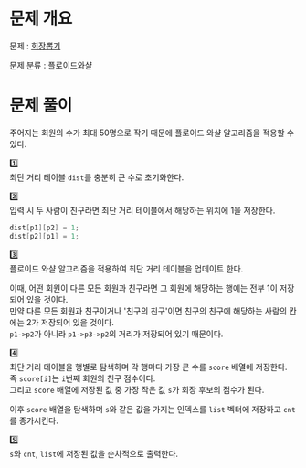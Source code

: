 # 문제 개요

문제 : [회장뽑기](https://www.acmicpc.net/problem/2660)

문제 분류 : 플로이드와샬

# 문제 풀이

주어지는 회원의 수가 최대 50명으로 작기 때문에 플로이드 와샬 알고리즘을 적용할 수 있다.

1️⃣  
최단 거리 테이블 `dist`를 충분히 큰 수로 초기화한다.

2️⃣  
입력 시 두 사람이 친구라면 최단 거리 테이블에서 해당하는 위치에 1을 저장한다.

```cpp
dist[p1][p2] = 1;
dist[p2][p1] = 1;
```

3️⃣  
플로이드 와샬 알고리즘을 적용하여 최단 거리 테이블을 업데이트 한다.

이때, 어떤 회원이 다른 모든 회원과 친구라면 그 회원에 해당하는 행에는 전부 1이 저장되어 있을 것이다.  
만약 다른 모든 회원과 친구이거나 '친구의 친구'이면 친구의 친구에 해당하는 사람의 칸에는 2가 저장되어 있을 것이다.  
`p1->p2`가 아니라 `p1->p3->p2`의 거리가 저장되어 있기 때문이다.

4️⃣  
최단 거리 테이블을 행별로 탐색하며 각 행마다 가장 큰 수를 `score` 배열에 저장한다.  
즉 `score[i]`는 `i`번째 회원의 친구 점수이다.  
그리고 `score` 배열에 저장된 값 중 가장 작은 값 `s`가 회장 후보의 점수가 된다.

이후 `score` 배열을 탐색하며 `s`와 같은 값을 가지는 인덱스를 `list` 벡터에 저장하고 `cnt`를 증가시킨다.

5️⃣  
`s`와 `cnt`, `list`에 저장된 값을 순차적으로 출력한다.
